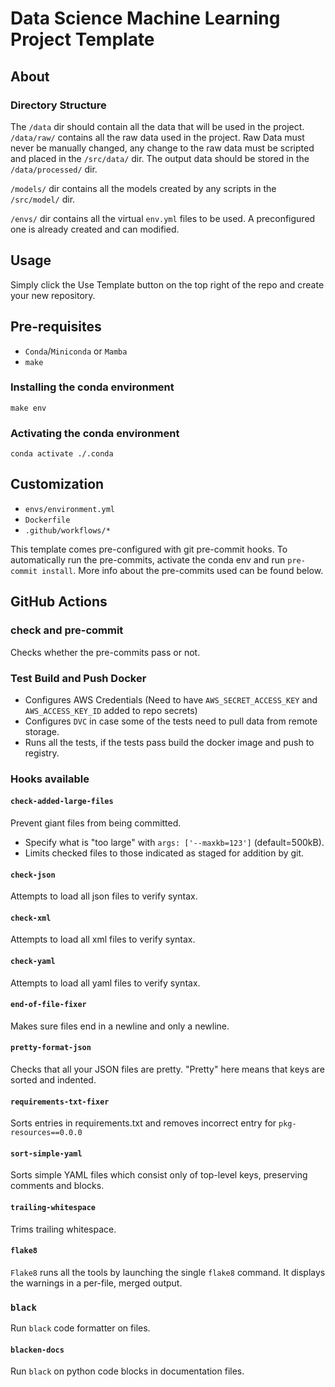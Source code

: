 # Data Science Machine Learning Project Template
## About
### Directory Structure 
The `/data` dir should contain all the data that will be used in the project.
`/data/raw/` contains all the raw data used in the project. Raw Data must never be manually changed, any change to the raw data must be scripted and placed in the `/src/data/` dir. The output data should be stored in the `/data/processed/` dir.

`/models/` dir contains all the models created by any scripts in the `/src/model/` dir.

`/envs/` dir contains all the virtual `env.yml` files to be used. A preconfigured one is already created and can modified.

## Usage
Simply click the Use Template button on the top right of the repo and create your new repository.

## Pre-requisites
* `Conda`/`Miniconda` or `Mamba`
* `make`

### Installing the conda environment
`make env`
### Activating the conda environment
`conda activate ./.conda`

## Customization
* `envs/environment.yml`
* `Dockerfile`
* `.github/workflows/*`

This template comes pre-configured with git pre-commit hooks. To automatically run the pre-commits, activate the conda env and run `pre-commit install`.
More info about the pre-commits used can be found below.

## GitHub Actions
### check and pre-commit
Checks whether the pre-commits pass or not.

### Test Build and Push Docker
* Configures AWS Credentials (Need to have `AWS_SECRET_ACCESS_KEY` and `AWS_ACCESS_KEY_ID` added to repo secrets)
* Configures `DVC` in case some of the tests need to pull data from remote storage.
* Runs all the tests, if the tests pass build the docker image and push to registry.

### Hooks available

#### `check-added-large-files`
Prevent giant files from being committed.
  - Specify what is "too large" with `args: ['--maxkb=123']` (default=500kB).
  - Limits checked files to those indicated as staged for addition by git.
    
#### `check-json`
Attempts to load all json files to verify syntax.

#### `check-xml`
Attempts to load all xml files to verify syntax.

#### `check-yaml`
Attempts to load all yaml files to verify syntax.
    
#### `end-of-file-fixer`
Makes sure files end in a newline and only a newline.

#### `pretty-format-json`
Checks that all your JSON files are pretty.  "Pretty"
here means that keys are sorted and indented. 

#### `requirements-txt-fixer`
Sorts entries in requirements.txt and removes incorrect entry for `pkg-resources==0.0.0`

#### `sort-simple-yaml`
Sorts simple YAML files which consist only of top-level
keys, preserving comments and blocks.

#### `trailing-whitespace`
Trims trailing whitespace.

#### `flake8`
`Flake8` runs all the tools by launching the single `flake8` command. It displays the warnings in a per-file, merged output.

### `black`
Run `black` code formatter on files.

#### `blacken-docs`
Run `black` on python code blocks in documentation files.
